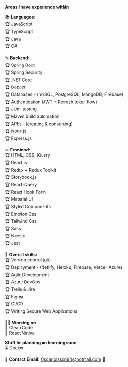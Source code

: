 
**Areas I have experience within**

:books: **Languages:**<br/>
:trophy: JavaScript <br/>
:trophy: TypeScript <br/>
:trophy: Java <br/>
:trophy: C# <br/>

:coffee: **Backend:**<br/>
:trophy: Spring Boot <br/>
:trophy: Spring Security <br/>
:trophy: .NET Core <br/>
:trophy: Dapper <br/>
:trophy: Databases - (mySQL, PostgreSQL, MongoDB, Firebase) <br/>
:trophy: Authentication (JWT + Refresh token flow) <br/>
:trophy: JUnit testing <br/>
:trophy: Maven build automation <br/>
:trophy: API:s - (creating & consuming) <br/>
:trophy: Node.js <br/>
:trophy: Express.js <br/>

:atom_symbol: **Frontend:**<br/>
:trophy: HTML, CSS, jQuery <br/>
:trophy: React.js <br/>
:trophy: Redux + Redux Toolkit<br/>
:trophy: Storybook.js<br/>
:trophy: React-Query<br/>
:trophy: React Hook Form <br/>
:trophy: Material UI<br/>
:trophy: Styled Components <br/>
:trophy: Emotion Css <br/>
:trophy: Tailwind Css <br/>
:trophy: Sass <br/>
:trophy: Next.js <br/>
:trophy: Jest <br/>

:school_satchel: **Overall skills:**<br/>
:trophy: Version control (git) <br/>
:trophy: Deployment - (Netlify, Heroku, Firebase, Vercel, Azure) <br/>
:trophy: Agile Development <br/>
:trophy: Azure DevOps<br/>
:trophy: Trello & Jira <br/>
:trophy: Figma <br/>
:trophy: CI/CD <br/>
:trophy: Writing Secure Web Applications

:man_student: **Working on...** <br/>
🌱 Clean Code <br/>
🌱 React Native <br/>

**Stuff Im planning on learning soon** <br/>
:hourglass: Docker <br/>

:email: **Contact Email:** Oscar.olsson94@hotmail.com :email: <br/> <br/>
